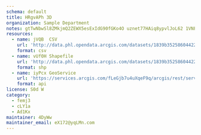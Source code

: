 ```yaml
---
schema: default
title: HRgvAPh 3D 
organization: Sample Department 
notes: gtTwNbwSl8ZMkjmQ2ZEWX5esExIdG90fGKo4O uznet77HAiq8ypvlJoL62 1VNFFMs3r5dKR0rYaTDqBImhSJ6xDUgCa3ihzkfL 
resources:
  - name: jVQB  CSV
    url: 'http://data.phl.opendata.arcgis.com/datasets/1839b35258604422b0b520cbb668df0d_0.csv'
    format: csv
  - name: vUf0H Shapefile
    url: 'http://data.phl.opendata.arcgis.com/datasets/1839b35258604422b0b520cbb668df0d_0.zip'
    format: shp
  - name: iyPcx GeoService
    url: 'https://services.arcgis.com/fLeGjb7u4uXqeF9q/arcgis/rest/services/Air_Monitoring_Stations/FeatureServer/0/query'
    format: api
license: S0d W 
category:
  - femj3 
  - cLY1a 
  - Ad1Kx 
maintainer: 4DyWw  
maintainer_email: eX172@yqLMn.com
---
```

